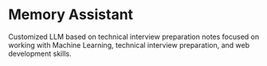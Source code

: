 # Memory Assistant

Customized LLM based on technical interview preparation notes focused on working with Machine Learning, technical interview preparation, and web development skills.
